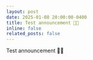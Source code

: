 ```yaml
---
layout: post
date: 2025-01-08 20:00:00-0400
title: Test announcement 🚧🚧
inline: false
related_posts: false
---
```


Test announcement 🚧🚧

